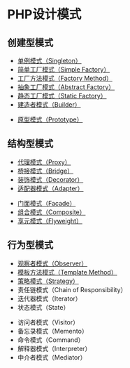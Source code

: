 # PHP设计模式

## 创建型模式

* [单例模式（Singleton）](Creational/Singleton)
* [简单工厂模式（Simple Factory）](Creational/SimpleFactory)
* [工厂方法模式（Factory Method）](Creational/FactoryMethod)
* [抽象工厂模式（Abstract Factory）](Creational/AbstractFactory)
* [静态工厂模式（Static Factory）](Creational/StaticFactory)
* [建造者模式（Builder）](Creational/Builder)
- [原型模式（Prototype）](Creational/Prototype)

## 结构型模式

* [代理模式（Proxy）](Structural/Proxy)
* [桥接模式（Bridge）](Structural/Bridge)
* [装饰模式（Decorator）](Structural/Decorator)
* [适配器模式（Adapter）](Structural/Adapter)
- [门面模式（Facade）](Structural/Facade)
- [组合模式（Composite）](Structural/Composite)
- [享元模式（Flyweight）](Structural/Flyweight)

## 行为型模式

* [观察者模式（Observer）](Behavioral/Observer)
* [模板方法模式（Template Method）](Behavioral/Observer)
* [策略模式（Strategy）](Behavioral/Strategy)
* 责任链模式（Chain of Responsibility）
* 迭代器模式（Iterator）
* 状态模式（State）
- 访问者模式（Visitor）
- 备忘录模式（Memento）
- 命令模式（Command）
- 解释器模式（Interpreter）
- 中介者模式（Mediator）